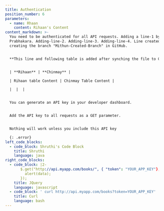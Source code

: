 ```yaml
---
title: Authentication
position_number: 6
parameters:
  - name: Rhaan
    content: Rihaan's Content
content_markdown: >-
  You need to be authenticated for all API requests. Adding a line-1 by Mithun
  Prabhakara. Adding-line-2. Adding-line-3. Adding-line-4. Line created after
  creating the branch "Mithun-Created-Branch" in GitHub.


  **This line and following table is added after synching the file to GitHub.**


  | **Rihaan** | **Chinmay** |

  | Rihaan table Content | Chinmay Table Content |

  |  |  |


  You can generate an API key in your developer dashboard.


  Add the API key to all requests as a GET parameter.


  Nothing will work unless you include this API key

  {: .error}
left_code_blocks:
  - code_block: Shruthi's Code Block
    title: Shruthi
    language: java
right_code_blocks:
  - code_block: |2-
       $.get("http://api.myapp.com/books/", { "token": "YOUR_APP_KEY"}, function(data) {
         alert(data);
       });
    title: JQuery
    language: javascript
  - code_block: ' curl http://api.myapp.com/books?token=YOUR_APP_KEY'
    title: Curl
    language: bash
---
```

